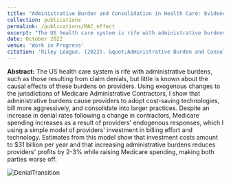 ```yaml
---
title: "Administrative Burden and Consolidation in Health Care: Evidence from Medicare Contractor Transitions"
collection: publications
permalink: /publications/MAC_effect
excerpt: "The US health care system is rife with administrative burdens, such as those resulting from claim denials, but little is known about the causal effects of these burdens on providers. Using exogenous changes to the jurisdictions of Medicare Administrative Contractors, I show that administrative burdens cause providers to adopt cost-saving technologies, bill more aggressively, and consolidate into larger practices. Despite an increase in denial rates following a change in contractors, Medicare spending increases as a result of providers' endogenous responses, which I using a simple model of providers' investment in billing effort and technology. Estimates from this model show that investment costs amount to $31 billion per year and that increasing administrative burdens reduces providers' profits by 2-3% while raising Medicare spending, making both parties worse off."
date: October 2022
venue: 'Work in Progress'
citation: 'Riley League. (2022). &quot;Administrative Burden and Consolidation in Health Care: Evidence from Medicare Contractor Transitions&quot; Work in Progress.'
---
```


**Abstract:** The US health care system is rife with administrative burdens, such as those resulting from claim denials, but little is known about the causal effects of these burdens on providers. Using exogenous changes to the jurisdictions of Medicare Administrative Contractors, I show that administrative burdens cause providers to adopt cost-saving technologies, bill more aggressively, and consolidate into larger practices. Despite an increase in denial rates following a change in contractors, Medicare spending increases as a result of providers' endogenous responses, which I using a simple model of providers' investment in billing effort and technology. Estimates from this model show that investment costs amount to \$31 billion per year and that increasing administrative burdens reduces providers' profits by 2-3\% while raising Medicare spending, making both parties worse off.

![DenialTransition](https://rileyleague.github.io/images/transition_deny.png)
